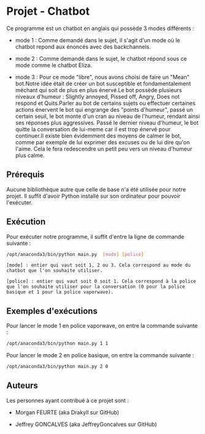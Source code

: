 # Projet - Chatbot

Ce programme est un chatbot en anglais qui possède 3 modes différents :

* mode 1 : Comme demandé dans le sujet, il s'agit d'un mode où le chatbot repond aux énoncés avec des backchannels.

* mode 2 : Comme demandé dans le sujet, le chatbot répond sous ce mode comme le chatbot Eliza.

* mode 3 : Pour ce mode "libre", nous avons choisi de faire un "Mean" bot.Notre idée était de créer un bot susceptible et fondamentalement méchant qui soit de plus en plus énervé.Le bot possède plusieurs niveaux d'humeur : Slightly annoyed, Pissed off, Angry, Does not respond et Quits.Parler au bot de certains sujets ou effectuer certaines actions énervent le bot qui engrange des "points d'humeur", passé un certain seuil, le bot monte d'un cran au niveau de l'humeur, rendant ainsi ses réponses plus aggressives. Passé le dernier niveau d'humeur, le bot quitte la conversation de lui-meme car il est trop énervé pour continuer.Il existe bien évidemment des moyens de calmer le bot, comme par exemple de lui exprimer des excuses ou de lui dire qu'on l'aime. Cela le fera redescendre un petit peu vers un niveau d'humeur plus calme.

## Prérequis

Aucune bibliothèque autre que celle de base n'a été utilisée pour notre projet. Il suffit d'avoir Python installé sur son ordinateur pour pouvoir l'exécuter.

## Exécution

Pour exécuter notre programme, il suffit d'entre la ligne de commande suivante :

```bash
/opt/anaconda3/bin/python main.py  [mode] [police]
```

```text
[mode] : entier qui vaut soit 1, 2 ou 3. Cela correspond au mode du chatbot que l'on souhaite utiliser.

[police] : entier qui vaut soit 0 soit 1. Cela correspond à la police que l'on souhaite utiliser pour la conversation (0 pour la police basique et 1 pour la police vaporwave).
```

## Exemples d'exécutions

Pour lancer le mode 1 en police vaporwave, on entre la commande suivante :

```bash
/opt/anaconda3/bin/python main.py 1 1
```

Pour lancer le mode 2 en police basique, on entre la commande suivante :

```bash
/opt/anaconda3/bin/python main.py 2 0
```

## Auteurs

Les personnes ayant contribué à ce projet sont :

* Morgan FEURTE (aka Drakyll sur GitHub)

* Jeffrey GONCALVES (aka JeffreyGoncalves sur GitHub)
